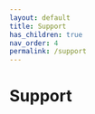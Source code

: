 ```yaml
---
layout: default
title: Support
has_children: true
nav_order: 4
permalink: /support
---
```


# Support

